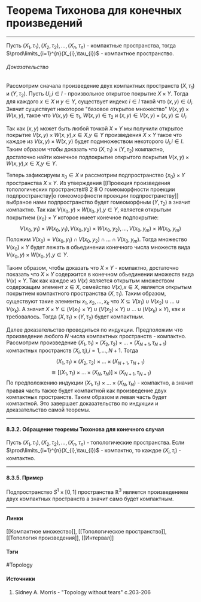 # Теорема Тихонова для конечных произведений
***
Пусть $(X_{1},\tau_{1}),(X_{2},\tau_{2}),\dots,(X_{n},\tau_{n})$ - компактные пространства, тогда $\prod\limits_{i=1}^{n}(X_{i},\tau_{i})$ - компактное пространство.
###### Доказательство
Рассмотрим сначала произведение двух компактных пространств $(X,\tau_{1})$ и $(Y,\tau_{2})$. Пусть $U_{i}$,$i\in I$ - произвольное открытое покрытие $X\times Y$. Тогда для каждого $x\in X$ и $y\in Y$, существует индекс $i\in I$ такой что $(x,y)\in U_{i}$. Значит существует некоторое "базовое открытое множество" $V(x,y)\times W(x,y)$, такое что $V(x,y)\in\tau_{1}$, $W(x,y)\in\tau_{2}$ и $(x,y)\in V(x,y)\times(x,y)\subseteq U_{i}$.

Так как $(x,y)$ может быть любой точкой $X\times Y$ мы получили открытое покрытие $V(x,y)\times W(x,y)$,$x\in X$,$y\in Y$ произведения $X\times Y$ такое что каждое из $V(x,y)\times W(x,y)$ будет подмножеством некоторого $U_{i}$,$i\in I$. Таким образом чтобы доказать что $(X,\tau_{1})\times(Y,\tau_{2})$ компактно, достаточно найти конечное подпокрытие открытого покрытия $V(x,y)\times W(x,y)$,$x\in X$,$y\in Y$.

Теперь зафиксируем $x_{0}\in X$ и рассмотрим подпространство $\{x_{0}\}\times Y$ пространства $X\times Y$. Из утверждения [[Проекция произведения топологических пространств#8 2 8 О гомеоморфности проекции подпространству|о гомеоморфности проекции подпространству]] выбраное нами подпространство будет гомеоморфным $(Y,\tau_{2})$ а значит компактно. Так как $V(x_{0},y)\times W(x_{0},y)$,$y\in Y$, является открытым покрытием $\{x_{0}\}\times Y$ которое имеет конечное подпокрытие:
$$
V(x_{0},y_{1})\times W(x_{0},y_{1}),
V(x_{0},y_{2})\times W(x_{0},y_{2}),\dots,
V(x_{0},y_{m})\times W(x_{0},y_{m})
$$
Положим $V(x_{0})=V(x_{0},y_{1})\cap V(x_{0},y_{2})\cap\dots\cap V(x_{0},y_{m})$. Тогда множество $V(x_{0})\times Y$ будет лежать в обьединении конечного числа множеств вида $V(x_{0},y)\times W(x_{0},y)$,$y\in Y$.

Таким образом, чтобы доказать что $X\times Y$ - компактно, достаточно показать что $X\times Y$ содержится в конечном обьединении множеств вида $V(x)\times Y$. Так как каждое из $V(x)$ является открытым множеством содержащим элемент $x\in X$, семейство $V(x)$,$x\in X$, является открытым покрытием компактного пространства $(X,\tau_{1})$. Таким образом, существуют такие элементы $x_{1},x_{2},\dots,x_{k}$ что $X\subseteq V(x_{1})\cup V(x_{2})\cup\dots\cup V(x_{k})$. А значит $X\times Y\subseteq(V(x_{1})\times Y)\cup(V(x_{2})\times Y)\cup\dots\cup(V(x_{k})\times Y)$, как и требовалось. Тогда $(X,\tau_{1})\times(Y,\tau_{2})$ будет компактным.

Далее доказательство проводиться по индукции. Предположим что произведение любого $N$ числа компактных пространств - компактно. Рассмотрим произведение $(X_{1},\tau_{1})\times(X_{2},\tau_{2})\times\dots\times(X_{N+1},\tau_{N+1})$ компактных пространств $(X_{i},\tau_{i})$,$i=1,\dots,N+1$. Тогда
$$
(X_{1},\tau_{1})\times(X_{2},\tau_{2})\times\dots\times(X_{N+1},\tau_{N+1})
$$
$$
\cong[(X_{1},\tau_{1})\times\dots\times(X_{N},\tau_{N})]\times(X_{N+1},\tau_{N+1})
$$
По предположению индукции $(X_{1},\tau_{1})\times\dots\times(X_{N},\tau_{N})$ - компактно, а значит правая часть также будет компактной как произведение двух компактных пространств. Таким образом и левая часть будет компактной. Это завершает доказательство по индукции и доказательство самой теоремы.
***
#### 8.3.2. Обращение теоремы Тихонова для конечного случая
Пусть $(X_{1},\tau_{1}),(X_{2},\tau_{2}),\dots,(X_{n},\tau_{n})$ - топологические пространства. Если $\prod\limits_{i=1}^{n}(X_{i},\tau_{i})$ - компактно, то каждое $(X_{i},\tau_{i})$ - компактно.
***
#### 8.3.5. Пример
Подпространство $S^{1}\times[0,1]$ пространства $\mathbb{R}^{3}$ является произведением двух компактных пространств а значит само будет компактным.
***
#### Линки
 [[Компактное множество]],
 [[Топологическое пространство]],
 [[Топология произведения]],
 [[Интервал]]
#### Тэги
 #Topology 
#### Источники
1. Sidney A. Morris - "Topology without tears" c.203-206